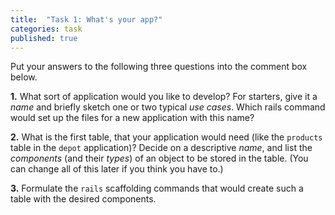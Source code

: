 ```yaml
---
title:  "Task 1: What's your app?"
categories: task
published: true
---
```


Put your answers to the following three questions into the comment box below.

**1.** What sort of application would you like to develop?
For starters, give it a *name* and briefly sketch one or two
typical *use cases*.  Which rails command would set up
the files for a new application with this name?

**2.** What is the first table, that your application would need (like
the `products` table in the `depot` application)?  Decide on a
descriptive *name*, and list the *components* (and their *types*) of
an object to be stored in the table.  (You can change all of this
later if you think you have to.)

**3.** Formulate the `rails` scaffolding commands that would create such
a table with the desired components.
